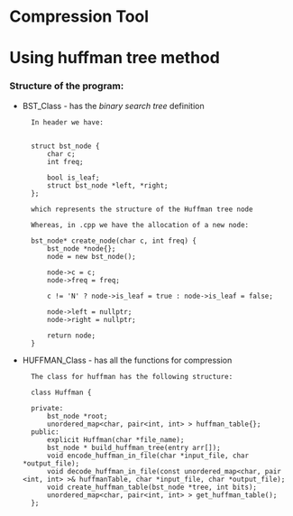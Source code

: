 # Compression Tool
# Using huffman tree method

### Structure of the program:

* BST_Class - has the *binary search tree* definition
        
        In header we have: 
        
      
        struct bst_node {
            char c;
            int freq;
            
            bool is_leaf;
            struct bst_node *left, *right;
        };
        
        which represents the structure of the Huffman tree node
        
        Whereas, in .cpp we have the allocation of a new node:
        
        bst_node* create_node(char c, int freq) {
            bst_node *node{};
            node = new bst_node();
        
            node->c = c;
            node->freq = freq;
        
            c != 'N' ? node->is_leaf = true : node->is_leaf = false;
        
            node->left = nullptr;
            node->right = nullptr;
        
            return node;
        }
        
* HUFFMAN_Class - has all the functions for compression

        The class for huffman has the following structure:
        
        class Huffman {

        private:
            bst_node *root;
            unordered_map<char, pair<int, int> > huffman_table{};
        public:
            explicit Huffman(char *file_name);
            bst_node * build_huffman_tree(entry arr[]);
            void encode_huffman_in_file(char *input_file, char *output_file);
            void decode_huffman_in_file(const unordered_map<char, pair <int, int> >& huffmanTable, char *input_file, char *output_file);
            void create_huffman_table(bst_node *tree, int bits);
            unordered_map<char, pair<int, int> > get_huffman_table();
        };
